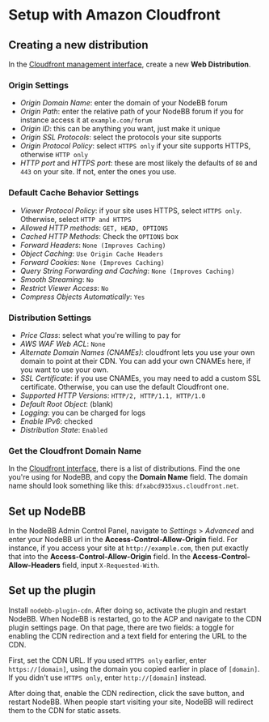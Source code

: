 # Setup with Amazon Cloudfront

## Creating a new distribution

In the [Cloudfront management interface](https://console.aws.amazon.com/cloudfront/home?#create-distribution:), create a new **Web Distribution**.

### Origin Settings

- *Origin Domain Name*: enter the domain of your NodeBB forum
- *Origin Path*: enter the relative path of your NodeBB forum if you for instance access it at `example.com/forum`
- *Origin ID*: this can be anything you want, just make it unique
- *Origin SSL Protocols*: select the protocols your site supports
- *Origin Protocol Policy*: select `HTTPS only` if your site supports HTTPS, otherwise `HTTP only`
- *HTTP port* and *HTTPS port*: these are most likely the defaults of `80` and `443` on your site. If not, enter the ones you use.

### Default Cache Behavior Settings

- *Viewer Protocol Policy*: if your site uses HTTPS, select `HTTPS only`. Otherwise, select `HTTP and HTTPS`
- *Allowed HTTP methods*: `GET, HEAD, OPTIONS`
- *Cached HTTP Methods*: Check the `OPTIONS` box
- *Forward Headers*: `None (Improves Caching)`
- *Object Caching*: `Use Origin Cache Headers`
- *Forward Cookies*: `None (Improves Caching)`
- *Query String Forwarding and Caching*: `None (Improves Caching)`
- *Smooth Streaming*: `No`
- *Restrict Viewer Access*: `No`
- *Compress Objects Automatically*: `Yes`

### Distribution Settings

- *Price Class*: select what you're willing to pay for
- *AWS WAF Web ACL*: `None`
- *Alternate Domain Names (CNAMEs)*: cloudfront lets you use your own domain to point at their CDN. You can add your own CNAMEs here, if you want to use your own.
- *SSL Certificate*: if you use CNAMEs, you may need to add a custom SSL certificate. Otherwise, you can use the default Cloudfront one.
- *Supported HTTP Versions*: `HTTP/2, HTTP/1.1, HTTP/1.0`
- *Default Root Object*: (blank)
- *Logging*: you can be charged for logs
- *Enable IPv6*: checked
- *Distribution State*: `Enabled`

### Get the Cloudfront Domain Name

In the [Cloudfront interface](https://console.aws.amazon.com/cloudfront/home), there is a list of distributions. Find the one you're using for NodeBB, and copy the **Domain Name** field. The domain name should look something like this: `dfxabcd935xus.cloudfront.net`.

## Set up NodeBB

In the NodeBB Admin Control Panel, navigate to *Settings* > *Advanced* and enter your NodeBB url in the **Access-Control-Allow-Origin** field. For instance, if you access your site at `http://example.com`, then put exactly that into the **Access-Control-Allow-Origin** field. In the **Access-Control-Allow-Headers** field, input `X-Requested-With`.

## Set up the plugin

Install `nodebb-plugin-cdn`. After doing so, activate the plugin and restart NodeBB. When NodeBB is restarted, go to the ACP and navigate to the CDN plugin settings page. On that page, there are two fields: a toggle for enabling the CDN redirection and a text field for entering the URL to the CDN.

First, set the CDN URL. If you used `HTTPS only` earlier, enter `https://[domain]`, using the domain you copied earlier in place of `[domain]`. If you didn't use `HTTPS only`, enter `http://[domain]` instead.

After doing that, enable the CDN redirection, click the save button, and restart NodeBB. When people start visiting your site, NodeBB will redirect them to the CDN for static assets.
